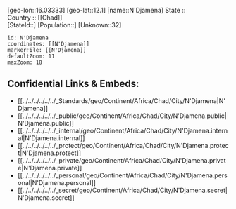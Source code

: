 ﻿---
location: [12.1,16.03333] 
mapzoom: [7,12] 
mapmarker: city 
type: City
tags:
- geo/City


SpocWebEntityId: 35959
isDeleted: false
confidential: public

---
[geo-lon::16.03333] 
[geo-lat::12.1] 
[name::N'Djamena] 
State ::  
Country :: [[Chad]]  
[StateId::] 
[Population::] 
[Unknown::32] 


```leaflet
id: N'Djamena
coordinates: [[N'Djamena]] 
markerFile: [[N'Djamena]] 
defaultZoom: 11 
maxZoom: 18
```


## Confidential Links & Embeds: 
- [[../../../../../../_Standards/geo/Continent/Africa/Chad/City/N'Djamena|N'Djamena]] 
- [[../../../../../../_public/geo/Continent/Africa/Chad/City/N'Djamena.public|N'Djamena.public]] 
- [[../../../../../../_internal/geo/Continent/Africa/Chad/City/N'Djamena.internal|N'Djamena.internal]] 
- [[../../../../../../_protect/geo/Continent/Africa/Chad/City/N'Djamena.protect|N'Djamena.protect]] 
- [[../../../../../../_private/geo/Continent/Africa/Chad/City/N'Djamena.private|N'Djamena.private]] 
- [[../../../../../../_personal/geo/Continent/Africa/Chad/City/N'Djamena.personal|N'Djamena.personal]] 
- [[../../../../../../_secret/geo/Continent/Africa/Chad/City/N'Djamena.secret|N'Djamena.secret]] 
